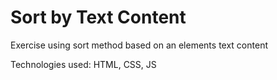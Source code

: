 # Sort by Text Content
Exercise using sort method based on an elements text content
<p>Technologies used: HTML, CSS, JS</p>
